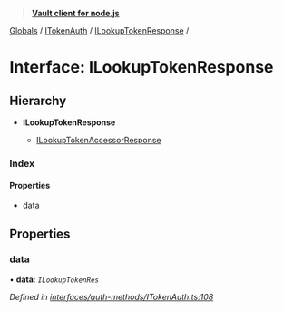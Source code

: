 > **[Vault client for node.js](../README.md)**

[Globals](../globals.md) / [ITokenAuth](../modules/itokenauth.md) / [ILookupTokenResponse](itokenauth.ilookuptokenresponse.md) /

# Interface: ILookupTokenResponse

## Hierarchy

* **ILookupTokenResponse**

  * [ILookupTokenAccessorResponse](itokenauth.ilookuptokenaccessorresponse.md)

### Index

#### Properties

* [data](itokenauth.ilookuptokenresponse.md#data)

## Properties

###  data

• **data**: *`ILookupTokenRes`*

*Defined in [interfaces/auth-methods/ITokenAuth.ts:108](https://github.com/theogravity/vault-tacular/blob/7a596ac/src/interfaces/auth-methods/ITokenAuth.ts#L108)*